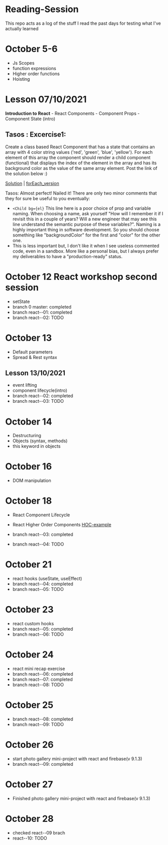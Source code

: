 # Reading-Session

This repo acts as a log of the stuff I read the past days for testing what I've actually learned

# October 5-6

- Js Scopes
- function expressions
- Higher order functions
- Hoisting

# Lesson 07/10/2021

**Introduction to React** - React Components - Component Props - Component State (intro)

## Tasos : Excercise1:

Create a class based React Component that has a state that contains an array with 4 color string values ('red', 'green', 'blue', 'yellow'). For each element of this array the component should render a child component (functional) that displays the index of the element in the array and has its background color as the value of the same array element. Post the link of the solution below :)

[Solution](https://codesandbox.io/s/hidden-darkness-i61rb?file=/src/App.js) | [forEach_version](https://codesandbox.io/s/vibrant-golick-svpid?file=/src/App.js)

Tasos: Almost perfect! Nailed it! There are only two minor comments that they for sure be useful to you eventually:

- `<Child bg={el}` This line here is a poor choice of prop and variable naming. When choosing a name, ask yourself "How will I remember it if I revisit this in a couple of years? Will a new engineer that may see this line understand the semantic purpose of these variables?". Naming is a highly important thing in software development. So you should choose something like "backgroundColor" for the first and "color" for the other one.
- This is less important but, I don't like it when I see useless commented code, even in a sandbox. More like a personal bias, but I always prefer my deliverables to have a "production-ready" status.

# October 12 React workshop second session

- setState
- branch 0 master: completed
- branch react--01: completed
- branch react--02: TODO

# October 13

- Default parameters
- Spread & Rest syntax

## Lesson 13/10/2021

- event lifting
- component lifecycle(intro)
- branch react--02: completed
- branch react--03: TODO

# October 14

- Destructuring
- Objects (syntax, methods)
- this keyword in objects

# October 16

- DOM manipulation

# October 18

- React Component Lifecycle
- React Higher Order Components
  [HOC-example](https://codesandbox.io/s/sparkling-violet-pgst7?file=/src/App.js)

- branch react--03: completed
- branch react--04: TODO

# October 21

- react hooks (useState, useEffect)
- branch react--04: completed
- branch react--05: TODO

# October 23

- react custom hooks
- branch react--05: completed
- branch react--06: TODO

# October 24

- react mini recap exercise
- branch react--06: completed
- branch react--07: completed
- branch react--08: TODO

# October 25

- branch react--08: completed
- branch react--09: TODO

# October 26

- start photo gallery mini-project with react and firebase(v 9.1.3)
- branch react--09: completed

# October 27

- Finished photo gallery mini-project with react and firebase(v 9.1.3)

# October 28

- checked react--09 brach
- react--10: TODO
